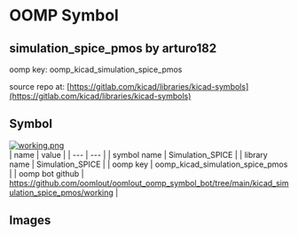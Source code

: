 # OOMP Symbol  
## simulation_spice_pmos  by arturo182  
  
oomp key: oomp_kicad_simulation_spice_pmos  
  
source repo at: [https://gitlab.com/kicad/libraries/kicad-symbols](https://gitlab.com/kicad/libraries/kicad-symbols)  
## Symbol  
  
[![working.png](working_600.png)](working.png)  
| name | value | 
| --- | --- | 
| symbol name | Simulation_SPICE | 
| library name | Simulation_SPICE | 
| oomp key | oomp_kicad_simulation_spice_pmos | 
| oomp bot github | https://github.com/oomlout/oomlout_oomp_symbol_bot/tree/main/kicad_simulation_spice_pmos/working | 
## Images  

